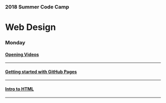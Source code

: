 ### 2018 Summer Code Camp
# Web Design

### Monday

#### [Opening Videos](monday-opening-videos.md)

***


#### [Getting started with GitHub Pages](monday-getting-started.md)

***

#### [Intro to HTML](monday-intro-to-html.md)

***
